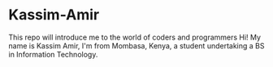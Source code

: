 # Kassim-Amir
This repo will introduce me to the world of coders and programmers
Hi! My name is Kassim Amir, I'm from Mombasa, Kenya, a student undertaking a BS in Information Technology.
